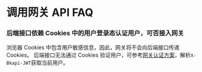 # 调用网关 API FAQ

### 后端接口依赖 Cookies 中的用户登录态认证用户，可否接入网关
浏览器 Cookies 中包含用户敏感信息，因此，网关将不会向后端接口传递 Cookies。
后端接口无法通过 Cookies 验证用户，可参考[网关认证方案](../reference/authorization.md)，解析`X-Bkapi-JWT`获取当前用户。
